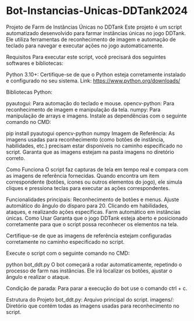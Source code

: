 # Bot-Instancias-Unicas-DDTank2024

Projeto de Farm de Instâncias Únicas no DDTank
Este projeto é um script automatizado desenvolvido para farmar instâncias únicas no jogo DDTank. Ele utiliza ferramentas de reconhecimento de imagem e automação de teclado para navegar e executar ações no jogo automaticamente.

Requisitos
Para executar este script, você precisará dos seguintes softwares e bibliotecas:

Python 3.10+: Certifique-se de que o Python esteja corretamente instalado e configurado no seu sistema.
Link: https://www.python.org/downloads/

Bibliotecas Python:

pyautogui: Para automação do teclado e mouse.
opencv-python: Para reconhecimento de imagem e manipulação da tela.
numpy: Para manipulação de arrays e imagens.
Instale as dependências com o seguinte comando no CMD:

pip install pyautogui opencv-python numpy
Imagem de Referência: As imagens usadas para reconhecimento (como botões de instância, habilidades, etc.) precisam estar disponíveis no caminho especificado no script. Garanta que as imagens estejam na pasta imagens no diretório correto.

Como Funciona
O script faz capturas de tela em tempo real e compara com as imagens de referência fornecidas. Quando encontra um item correspondente (botões, ícones ou outros elementos do jogo), ele simula cliques e pressiona teclas para executar as ações correspondentes.

Funcionalidades principais:
Reconhecimento de botões e menus.
Ajuste automático do ângulo do disparo para 20.
Clicando em habilidades, ataques, e realizando ações específicas.
Farm automático em instâncias únicas.
Como Usar
Garanta que o jogo DDTank esteja aberto e posicionado corretamente para que o script possa reconhecer os elementos na tela.

Certifique-se de que as imagens de referência estejam configuradas corretamente no caminho especificado no script.

Execute o script com o seguinte comando no CMD:

python bot_ddt.py
O bot começará a rodar automaticamente, repetindo o processo de farm nas instâncias. Ele irá localizar os botões, ajustar o ângulo e realizar o ataque.

Condição de parada:
Para parar a execução do bot use o comando ctrl + c.

Estrutura do Projeto
bot_ddt.py: Arquivo principal do script.
imagens/: Diretório que contém todas as imagens usadas para reconhecimento no script.
